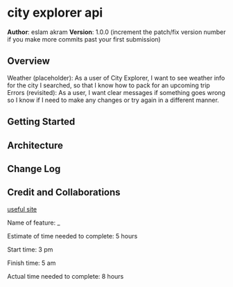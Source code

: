 # city explorer api

**Author**: eslam akram
**Version**: 1.0.0 (increment the patch/fix version number if you make more commits past your first submission)

## Overview
<!-- Provide a high level overview of what this application is and why you are building it, beyond the fact that it's an assignment for this class. (i.e. What's your problem domain?) -->

Weather (placeholder): As a user of City Explorer, I want to see weather info for the city I searched, so that I know how to pack for an upcoming trip
Errors (revisited): As a user, I want clear messages if something goes wrong so I know if I need to make any changes or try again in a different manner.


## Getting Started
<!-- What are the steps that a user must take in order to build this app on their own machine and get it running? -->

## Architecture
<!-- Provide a detailed description of the application design. What technologies (languages, libraries, etc) you're using, and any other relevant design information. -->

## Change Log

<!-- Use this area to document the iterative changes made to your application as each feature is successfully implemented. Use time stamps. Here's an example:

01-01-2001 4:59pm - Application now has a fully-functional express server, with a GET route for the location resource. -->

## Credit and Collaborations
<!-- Give credit (and a link) to other people or resources that helped you build this application. -->
[useful site](https://www.section.io/engineering-education/how-to-setup-nodejs-express-for-react/)

Name of feature: _

Estimate of time needed to complete: 5 hours

Start time: 3 pm

Finish time: 5 am

Actual time needed to complete: 8 hours